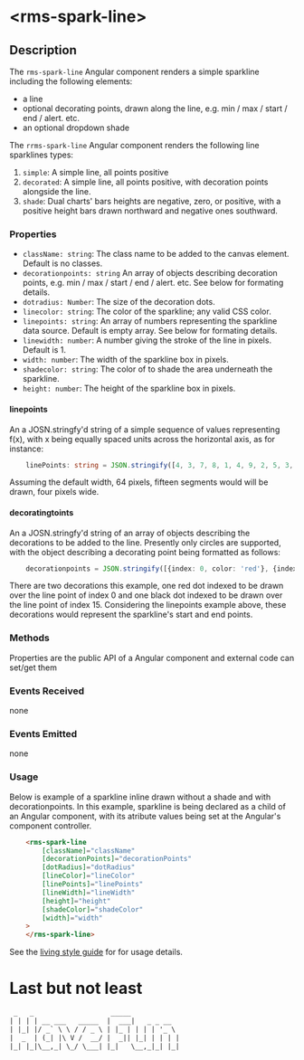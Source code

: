 &lt;rms-spark-line&gt;
====

Description
----
The `rms-spark-line` Angular component renders a simple sparkline including the following elements:
* a line
* optional decorating points, drawn along the line, e.g. min / max / start / end / alert. etc.
* an optional dropdown shade

The `rrms-spark-line` Angular component renders the following  line sparklines types:
1. `simple`: A simple line, all points positive
1. `decorated`:  A simple line, all points positive, with decoration points alongside the line.
1. `shade`: Dual charts' bars heights are negative, zero, or positive, with a positive height bars drawn northward and negative ones southward.

### Properties
* `className: string`: The class name to be added to the canvas element. Default is no classes.
* `decorationpoints: string` An array of objects describing decoration points,  e.g. min / max / start / end / alert. etc. See below for formating details.
* `dotradius: Number`: The size of the decoration dots.
* `linecolor: string`: The color of the sparkline; any valid CSS color.
* `linepoints: string`: An array of numbers representing the sparkline data source. Default is empty array. See below for formating details.
* `linewidth: number`: A number giving the stroke of the line in pixels. Default is 1.
* `width: number`: The width of the sparkline box in pixels.
* `shadecolor: string`: The color of to shade the area underneath the sparkline.
* `height: number`: The height of the sparkline box in pixels.

#### linepoints
An a JOSN.stringfy'd string of a simple sequence of values representing f(x), with x being equally spaced units across the horizontal axis, as for instance:
````typescript
    linePoints: string = JSON.stringify([4, 3, 7, 8, 1, 4, 9, 2, 5, 3, 5, 5, 8 , 9, 7, 1]);
````
Assuming the default width, 64 pixels, fifteen segments would will be drawn, four pixels wide.

#### decoratingtoints
An a JOSN.stringfy'd string of an array of objects describing the decorations to be added to the line. Presently only circles are supported, with the object describing a decorating point being formatted as follows:
````typescript
    decorationpoints = JSON.stringify([{index: 0, color: 'red'}, {index: 15, color: 'black'}]);
````

There are two decorations this example, one red dot indexed to be drawn over the line point of index 0 and one black dot indexed to be drawn over the line point of index 15. Considering the linepoints example above, these decorations would represent the sparkline's start and end points.

### Methods
Properties are the public API of a Angular component and external code can set/get them

### Events Received
none

### Events Emitted
none

### Usage
Below is example of a sparkline inline drawn without a shade and with decorationpoints. In this example, sparkline is being declared as a child of an Angular component, with its atribute values being set at the Angular's component controller.

````html
    <rms-spark-line
        [className]="className"
        [decorationPoints]="decorationPoints"
        [dotRadius]="dotRadius"
        [lineColor]="lineColor"
        [linePoints]="linePoints"
        [lineWidth]="lineWidth"
        [height]="height"
        [shadeColor]="shadeColor"
        [width]="width"
    >
    </rms-spark-line>
````

See the [living style guide](https://github.com/RodrigoMattosoSilveira/rms-sparklines/tree/master/projects/living-style-guide/src/app/inline) for for usage details.

# Last but not least
````html
 _   _                   _____            
| | | | __ ___   _____  |  ___|   _ _ __  
| |_| |/ _` \ \ / / _ \ | |_ | | | | '_ \
|  _  | (_| |\ V /  __/ |  _|| |_| | | | |
|_| |_|\__,_| \_/ \___| |_|   \__,_|_| |_|                                      
````
